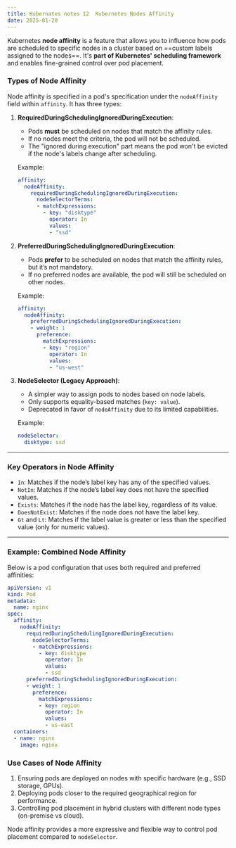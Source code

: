 ```yaml
---
title: Kubernates notes 12  Kubernetes Nodes Affinity
date: 2025-01-20
---
```



Kubernetes **node affinity** is a feature that allows you to influence how pods are scheduled to specific nodes in a cluster based on ==custom labels assigned to the nodes==. It's **part of Kubernetes' scheduling framework** and enables fine-grained control over pod placement.

### Types of Node Affinity

Node affinity is specified in a pod's specification under the `nodeAffinity` field within `affinity`. It has three types:

1. **RequiredDuringSchedulingIgnoredDuringExecution**:

    - Pods **must** be scheduled on nodes that match the affinity rules.
    - If no nodes meet the criteria, the pod will not be scheduled.
    - The "ignored during execution" part means the pod won't be evicted if the node's labels change after scheduling.

    Example:

    ```yaml
    affinity:
      nodeAffinity:
        requiredDuringSchedulingIgnoredDuringExecution:
          nodeSelectorTerms:
          - matchExpressions:
            - key: "disktype"
              operator: In
              values:
              - "ssd"
    ```

1. **PreferredDuringSchedulingIgnoredDuringExecution**:

    - Pods **prefer** to be scheduled on nodes that match the affinity rules, but it’s not mandatory.
    - If no preferred nodes are available, the pod will still be scheduled on other nodes.
    
    Example:

    ```yaml
    affinity:
      nodeAffinity:
        preferredDuringSchedulingIgnoredDuringExecution:
        - weight: 1
          preference:
            matchExpressions:
            - key: "region"
              operator: In
              values:
              - "us-west"
    ```
    
3. **NodeSelector (Legacy Approach)**:
    
    - A simpler way to assign pods to nodes based on node labels.
    - Only supports equality-based matches (`key: value`).
    - Deprecated in favor of `nodeAffinity` due to its limited capabilities.
    
    Example:
    
    ```yaml
    nodeSelector:
      disktype: ssd
    ```
    

---

### Key Operators in Node Affinity

- `In`: Matches if the node’s label key has any of the specified values.
- `NotIn`: Matches if the node’s label key does not have the specified values.
- `Exists`: Matches if the node has the label key, regardless of its value.
- `DoesNotExist`: Matches if the node does not have the label key.
- `Gt` and `Lt`: Matches if the label value is greater or less than the specified value (only for numeric values).

---

### Example: Combined Node Affinity

Below is a pod configuration that uses both required and preferred affinities:

```yaml
apiVersion: v1
kind: Pod
metadata:
  name: nginx
spec:
  affinity:
    nodeAffinity:
      requiredDuringSchedulingIgnoredDuringExecution:
        nodeSelectorTerms:
        - matchExpressions:
          - key: disktype
            operator: In
            values:
            - ssd
      preferredDuringSchedulingIgnoredDuringExecution:
      - weight: 1
        preference:
          matchExpressions:
          - key: region
            operator: In
            values:
            - us-east
  containers:
  - name: nginx
    image: nginx
```

### Use Cases of Node Affinity

1. Ensuring pods are deployed on nodes with specific hardware (e.g., SSD storage, GPUs).
2. Deploying pods closer to the required geographical region for performance.
3. Controlling pod placement in hybrid clusters with different node types (on-premise vs cloud).

Node affinity provides a more expressive and flexible way to control pod placement compared to `nodeSelector`.